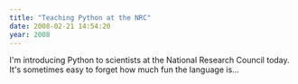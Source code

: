 ```yaml
---
title: "Teaching Python at the NRC"
date: 2008-02-21 14:54:20
year: 2008
---
```

I'm introducing Python to scientists at the National Research Council today.  It's sometimes easy to forget how much fun the language is…
